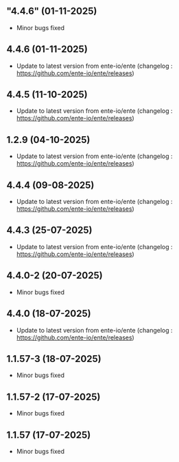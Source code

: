 ## "4.4.6" (01-11-2025)
- Minor bugs fixed

## 4.4.6 (01-11-2025)
- Update to latest version from ente-io/ente (changelog : https://github.com/ente-io/ente/releases)

## 4.4.5 (11-10-2025)
- Update to latest version from ente-io/ente (changelog : https://github.com/ente-io/ente/releases)

## 1.2.9 (04-10-2025)
- Update to latest version from ente-io/ente (changelog : https://github.com/ente-io/ente/releases)

## 4.4.4 (09-08-2025)
- Update to latest version from ente-io/ente (changelog : https://github.com/ente-io/ente/releases)

## 4.4.3 (25-07-2025)
- Update to latest version from ente-io/ente (changelog : https://github.com/ente-io/ente/releases)
## 4.4.0-2 (20-07-2025)
- Minor bugs fixed

## 4.4.0 (18-07-2025)
- Update to latest version from ente-io/ente (changelog : https://github.com/ente-io/ente/releases)
## 1.1.57-3 (18-07-2025)
- Minor bugs fixed
## 1.1.57-2 (17-07-2025)
- Minor bugs fixed
## 1.1.57 (17-07-2025)
- Minor bugs fixed

